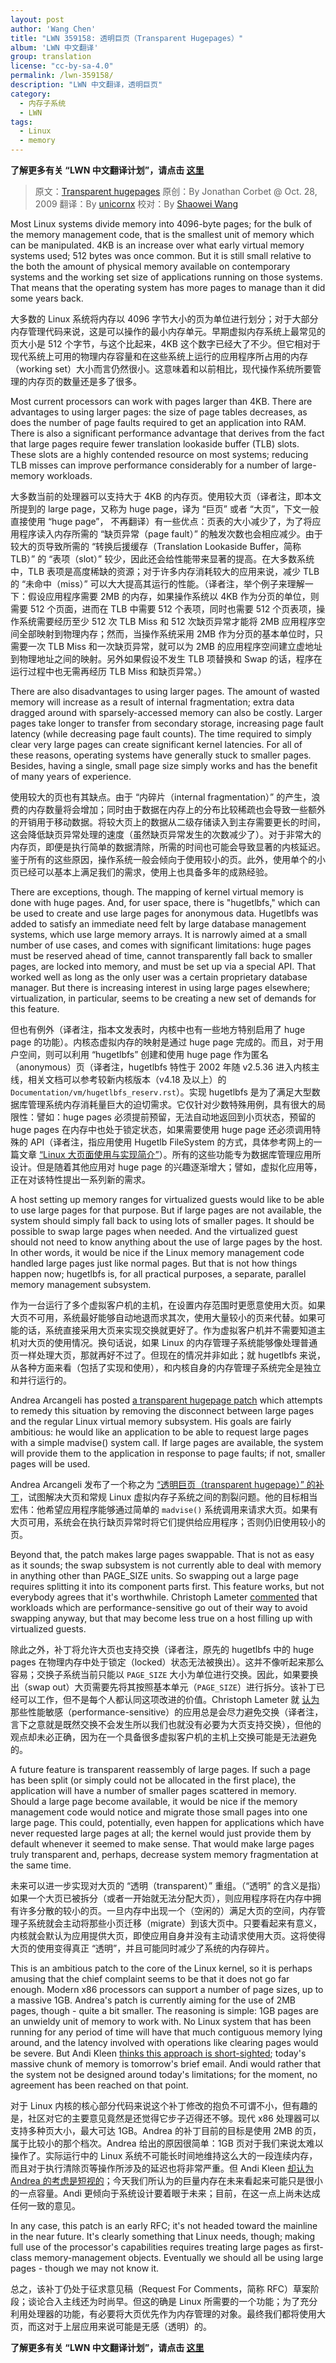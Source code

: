 ```yaml
---
layout: post
author: 'Wang Chen'
title: "LWN 359158: 透明巨页（Transparent Hugepages）"
album: 'LWN 中文翻译'
group: translation
license: "cc-by-sa-4.0"
permalink: /lwn-359158/
description: "LWN 中文翻译，透明巨页"
category:
  - 内存子系统
  - LWN
tags:
  - Linux
  - memory
---
```


**了解更多有关 “LWN 中文翻译计划”，请点击 [这里](/lwn/)**

> 原文：[Transparent hugepages](https://lwn.net/Articles/359158/)
> 原创：By Jonathan Corbet @ Oct. 28, 2009
> 翻译：By [unicornx](https://github.com/unicornx)
> 校对：By [Shaowei Wang](https://github.com/shaoweiaaron)

Most Linux systems divide memory into 4096-byte pages; for the bulk of the memory management code, that is the smallest unit of memory which can be manipulated. 4KB is an increase over what early virtual memory systems used; 512 bytes was once common. But it is still small relative to the both the amount of physical memory available on contemporary systems and the working set size of applications running on those systems. That means that the operating system has more pages to manage than it did some years back.

大多数的 Linux 系统将内存以 4096 字节大小的页为单位进行划分；对于大部分内存管理代码来说，这是可以操作的最小内存单元。早期虚拟内存系统上最常见的页大小是 512 个字节，与这个比起来，4KB 这个数字已经大了不少。但它相对于现代系统上可用的物理内存容量和在这些系统上运行的应用程序所占用的内存（working set）大小而言仍然很小。这意味着和以前相比，现代操作系统所要管理的内存页的数量还是多了很多。

Most current processors can work with pages larger than 4KB. There are advantages to using larger pages: the size of page tables decreases, as does the number of page faults required to get an application into RAM. There is also a significant performance advantage that derives from the fact that large pages require fewer translation lookaside buffer (TLB) slots. These slots are a highly contended resource on most systems; reducing TLB misses can improve performance considerably for a number of large-memory workloads.

大多数当前的处理器可以支持大于 4KB 的内存页。使用较大页（译者注，即本文所提到的 large page，又称为 huge page，译为 “巨页” 或者 “大页”，下文一般直接使用 “huge page”， 不再翻译）有一些优点：页表的大小减少了，为了将应用程序读入内存所需的 “缺页异常（page fault）” 的触发次数也会相应减少。由于较大的页导致所需的 “转换后援缓存（Translation Lookaside Buffer，简称 TLB）” 的 “表项（slot）” 较少，因此还会给性能带来显著的提高。在大多数系统中，TLB 表项是高度稀缺的资源；对于许多内存消耗较大的应用来说，减少 TLB 的 “未命中（miss）” 可以大大提高其运行的性能。（译者注，举个例子来理解一下：假设应用程序需要 2MB 的内存，如果操作系统以 4KB 作为分页的单位，则需要 512 个页面，进而在 TLB 中需要 512 个表项，同时也需要 512 个页表项，操作系统需要经历至少 512 次 TLB Miss 和 512 次缺页异常才能将 2MB 应用程序空间全部映射到物理内存；然而，当操作系统采用 2MB 作为分页的基本单位时，只需要一次 TLB Miss 和一次缺页异常，就可以为 2MB 的应用程序空间建立虚地址到物理地址之间的映射。另外如果假设不发生 TLB 项替换和 Swap 的话，程序在运行过程中也无需再经历 TLB Miss 和缺页异常。）

There are also disadvantages to using larger pages. The amount of wasted memory will increase as a result of internal fragmentation; extra data dragged around with sparsely-accessed memory can also be costly. Larger pages take longer to transfer from secondary storage, increasing page fault latency (while decreasing page fault counts). The time required to simply clear very large pages can create significant kernel latencies. For all of these reasons, operating systems have generally stuck to smaller pages. Besides, having a single, small page size simply works and has the benefit of many years of experience.

使用较大的页也有其缺点。由于 “内碎片（internal fragmentation）” 的产生，浪费的内存数量将会增加；同时由于数据在内存上的分布比较稀疏也会导致一些额外的开销用于移动数据。将较大页上的数据从二级存储读入到主存需要更长的时间，这会降低缺页异常处理的速度（虽然缺页异常发生的次数减少了）。对于非常大的内存页，即便是执行简单的数据清除，所需的时间也可能会导致显著的内核延迟。鉴于所有的这些原因，操作系统一般会倾向于使用较小的页。此外，使用单个的小页已经可以基本上满足我们的需求，使用上也具备多年的成熟经验。

There are exceptions, though. The mapping of kernel virtual memory is done with huge pages. And, for user space, there is "hugetlbfs," which can be used to create and use large pages for anonymous data. Hugetlbfs was added to satisfy an immediate need felt by large database management systems, which use large memory arrays. It is narrowly aimed at a small number of use cases, and comes with significant limitations: huge pages must be reserved ahead of time, cannot transparently fall back to smaller pages, are locked into memory, and must be set up via a special API. That worked well as long as the only user was a certain proprietary database manager. But there is increasing interest in using large pages elsewhere; virtualization, in particular, seems to be creating a new set of demands for this feature.

但也有例外（译者注，指本文发表时，内核中也有一些地方特别启用了 huge page 的功能）。内核态虚拟内存的映射是通过 huge page 完成的。而且，对于用户空间，则可以利用 “hugetlbfs” 创建和使用 huge page 作为匿名（anonymous）页（译者注，hugetlbfs 特性于 2002 年随 v2.5.36 进入内核主线，相关文档可以参考较新内核版本（v4.18 及以上）的 `Documentation/vm/hugetlbfs_reserv.rst`）。实现 hugetlbfs 是为了满足大型数据库管理系统内存消耗量巨大的迫切需求。它仅针对少数特殊用例，具有很大的局限性：譬如：huge pages 必须提前预留，无法自动地返回到小页状态，预留的 huge pages 在内存中也处于锁定状态，如果需要使用 huge page 还必须调用特殊的 API（译者注，指应用使用 Hugetlb FileSystem 的方式，具体参考网上的一篇文章 [“Linux 大页面使用与实现简介”][1]）。所有的这些功能专为数据库管理应用所设计。但是随着其他应用对 huge page 的兴趣逐渐增大；譬如，虚拟化应用等，正在对该特性提出一系列新的需求。

A host setting up memory ranges for virtualized guests would like to be able to use large pages for that purpose. But if large pages are not available, the system should simply fall back to using lots of smaller pages. It should be possible to swap large pages when needed. And the virtualized guest should not need to know anything about the use of large pages by the host. In other words, it would be nice if the Linux memory management code handled large pages just like normal pages. But that is not how things happen now; hugetlbfs is, for all practical purposes, a separate, parallel memory management subsystem.

作为一台运行了多个虚拟客户机的主机，在设置内存范围时更愿意使用大页。如果大页不可用，系统最好能够自动地退而求其次，使用大量较小的页来代替。如果可能的话，系统直接采用大页来实现交换就更好了。作为虚拟客户机并不需要知道主机对大页的使用情况。换句话说，如果 Linux 的内存管理子系统能够像处理普通页一样处理大页，那就再好不过了。但现在的情况并非如此；就 hugetlbfs 来说，从各种方面来看（包括了实现和使用），和内核自身的内存管理子系统完全是独立和并行运行的。

Andrea Arcangeli has posted [a transparent hugepage patch](https://lwn.net/Articles/358904/) which attempts to remedy this situation by removing the disconnect between large pages and the regular Linux virtual memory subsystem. His goals are fairly ambitious: he would like an application to be able to request large pages with a simple madvise() system call. If large pages are available, the system will provide them to the application in response to page faults; if not, smaller pages will be used.

Andrea Arcangeli 发布了一个称之为 [“透明巨页（transparent hugepage）” 的补丁][2]，试图解决大页和常规 Linux 虚拟内存子系统之间的割裂问题。他的目标相当宏伟：他希望应用程序能够通过简单的 `madvise()` 系统调用来请求大页。如果有大页可用，系统会在执行缺页异常时将它们提供给应用程序；否则仍旧使用较小的页。

Beyond that, the patch makes large pages swappable. That is not as easy as it sounds; the swap subsystem is not currently able to deal with memory in anything other than PAGE_SIZE units. So swapping out a large page requires splitting it into its component parts first. This feature works, but not everybody agrees that it's worthwhile. Christoph Lameter [commented](https://lwn.net/Articles/359183/) that workloads which are performance-sensitive go out of their way to avoid swapping anyway, but that may become less true on a host filling up with virtualized guests.

除此之外，补丁将允许大页也支持交换（译者注，原先的 hugetlbfs 中的 huge pages  在物理内存中处于锁定（locked）状态无法被换出）。这并不像听起来那么容易；交换子系统当前只能以 `PAGE_SIZE` 大小为单位进行交换。因此，如果要换出（swap out）大页需要先将其按照基本单元（`PAGE_SIZE`）进行拆分。该补丁已经可以工作，但不是每个人都认同这项改进的价值。Christoph Lameter 就 [认为][3] 那些性能敏感（performance-sensitive）的应用总是会尽力避免交换（译者注，言下之意就是既然交换不会发生所以我们也就没有必要为大页支持交换），但他的观点却未必正确，因为在一个具备很多虚拟客户机的主机上交换可能是无法避免的。

A future feature is transparent reassembly of large pages. If such a page has been split (or simply could not be allocated in the first place), the application will have a number of smaller pages scattered in memory. Should a large page become available, it would be nice if the memory management code would notice and migrate those small pages into one large page. This could, potentially, even happen for applications which have never requested large pages at all; the kernel would just provide them by default whenever it seemed to make sense. That would make large pages truly transparent and, perhaps, decrease system memory fragmentation at the same time.

未来可以进一步实现对大页的 “透明（transparent）” 重组。（“透明” 的含义是指）如果一个大页已被拆分（或者一开始就无法分配大页），则应用程序将在内存中拥有许多分散的较小的页。一旦内存中出现一个（空闲的）满足大页的空间，内存管理子系统就会主动将那些小页迁移（migrate）到该大页中。只要看起来有意义，内核就会默认为应用提供大页，即使应用自身并没有主动请求使用大页。这将使得大页的使用变得真正 “透​​明”，并且可能同时减少了系统的内存碎片。

This is an ambitious patch to the core of the Linux kernel, so it is perhaps amusing that the chief complaint seems to be that it does not go far enough. Modern x86 processors can support a number of page sizes, up to a massive 1GB. Andrea's patch is currently aiming for the use of 2MB pages, though - quite a bit smaller. The reasoning is simple: 1GB pages are an unwieldy unit of memory to work with. No Linux system that has been running for any period of time will have that much contiguous memory lying around, and the latency involved with operations like clearing pages would be severe. But Andi Kleen [thinks this approach is short-sighted](https://lwn.net/Articles/359184/); today's massive chunk of memory is tomorrow's brief email. Andi would rather that the system not be designed around today's limitations; for the moment, no agreement has been reached on that point.

对于 Linux 内核的核心部分代码来说这个补丁修改的抱负不可谓不小，但有趣的是，社区对它的主要意见竟然是还觉得它步子迈得还不够。现代 x86 处理器可以支持多种页大小，最大可达 1GB。Andrea 的补丁目前的目标是使用 2MB 的页，属于比较小的那个档次。Andrea 给出的原因很简单：1GB 页对于我们来说太难以操作了。实际运行中的 Linux 系统不可能长时间地维持这么大的一段连续内存，而且对于执行清除页等操作所涉及的延迟也将非常严重。但 Andi Kleen [却认为 Andrea 的考虑是短视的][4]；今天我们所认为的巨量内存在未来看起来可能只是很小的一点容量。Andi 更倾向于系统设计要着眼于未来；目前，在这一点上尚未达成任何一致的意见。

In any case, this patch is an early RFC; it's not headed toward the mainline in the near future. It's clearly something that Linux needs, though; making full use of the processor's capabilities requires treating large pages as first-class memory-management objects. Eventually we should all be using large pages - though we may not know it.

总之，该补丁仍处于征求意见稿（Request For Comments，简称 RFC）草案阶段；谈论合入主线还为时尚早。但这的确是 Linux 所需要的一个功能；为了充分利用处理器的功能，有必要将大页优先作为内存管理的对象。最终我们都将使用大页，而这对于上层应用来说可能是无感（透明）的。

**了解更多有关 “LWN 中文翻译计划”，请点击 [这里](/lwn/)**

[1]: https://www.ibm.com/developerworks/cn/linux/l-cn-hugetlb/
[2]: https://lwn.net/Articles/358904/
[3]: https://lwn.net/Articles/359183/
[4]: https://lwn.net/Articles/359184/

